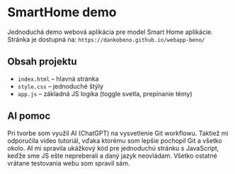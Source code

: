 # SmartHome demo

Jednoduchá demo webová aplikácia pre model Smart Home aplikácie.
Stránka je dostupná na:
`https://dankobeno.github.io/webapp-beno/`

## Obsah projektu
- `index.html` – hlavná stránka
- `style.css` – jednoduché štýly
- `app.js` – základná JS logika (toggle svetla, prepínanie témy)

## AI pomoc
Pri tvorbe som využil AI (ChatGPT) na vysvetlenie Git workflowu. Taktiež mi odporučila video tutoriál, vďaka ktorému som lepšie pochopil Git a všetko okolo. AI mi spravila ukážkový kód pre jednoduchú stránku s JavaScript, keďže sme JS ešte nepreberali a daný jazyk neovládam. Všetko ostatné vrátane testovania webu som spravil sám.

